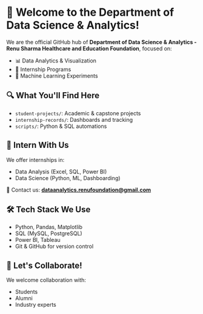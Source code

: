# 👋 Welcome to the Department of Data Science & Analytics!
We are the official GitHub hub of **Department of Data Science & Analytics - Renu Sharma Healthcare and Education Foundation**, focused on:
- 📊 Data Analytics & Visualization
- 🤝 Internship Programs
- 🧠 Machine Learning Experiments
## 🔍 What You'll Find Here
- `student-projects/`: Academic & capstone projects
- `internship-records/`: Dashboards and tracking
- `scripts/`: Python & SQL automations
## 💼 Intern With Us
We offer internships in:
- Data Analysis (Excel, SQL, Power BI)
- Data Science (Python, ML, Dashboarding)

📩 Contact us: **dataanalytics.renufoundation@gmail.com**

## 🛠️ Tech Stack We Use
- Python, Pandas, Matplotlib
- SQL (MySQL, PostgreSQL)
- Power BI, Tableau
- Git & GitHub for version control
## 🤝 Let's Collaborate!
We welcome collaboration with:
- Students
- Alumni
- Industry experts

<!---
Data-Analytics-Renu-Sharma-Foundation/Data-Analytics-Renu-Sharma-Foundation is a ✨ special ✨ repository because its `README.md` (this file) appears on your GitHub profile.
You can click the Preview link to take a look at your changes.
--->

